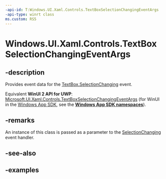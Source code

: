 ```yaml
---
-api-id: T:Windows.UI.Xaml.Controls.TextBoxSelectionChangingEventArgs
-api-type: winrt class
ms.custom: RS5
---
```


<!-- Class syntax.
public class TextBoxSelectionChangingEventArgs 
-->

# Windows.UI.Xaml.Controls.TextBoxSelectionChangingEventArgs

## -description

Provides event data for the [TextBox.SelectionChanging](textbox_selectionchanging.md) event.

Equivalent **WinUI 2 API for UWP**: [Microsoft.UI.Xaml.Controls.TextBoxSelectionChangingEventArgs](/windows/winui/api/microsoft.ui.xaml.controls.textboxselectionchangingeventargs) (for WinUI in the [Windows App SDK](/windows/apps/windows-app-sdk/), see the **[Windows App SDK namespaces](/windows/windows-app-sdk/api/winrt/)**).

## -remarks

An instance of this class is passed as a parameter to the [SelectionChanging](textbox_selectionchanging.md) event handler.

## -see-also

## -examples
